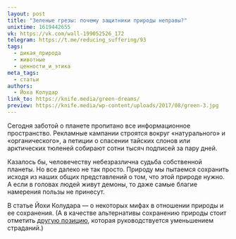 ```yaml
---
layout: post
title: "Зеленые грезы: почему защитники природы неправы?"
unixtime: 1619442655
vk: https://vk.com/wall-199052526_172
telegram: https://t.me/reducing_suffering/93
tags:
  - дикая_природа
  - животные
  - ценности_и_этика
meta_tags:
  - статьи
authors:
  - Йоха Колудар
link_to: https://knife.media/green-dreams/
preview: https://knife.media/wp-content/uploads/2017/08/green-3.jpg
---
```

Сегодня заботой о планете пропитано все информационное пространство. Рекламные кампании строятся вокруг «натурального» и «органического», а петиции о спасении тайских слонов или арктических тюленей собирают сотни тысяч подписей за пару дней.

Казалось бы, человечеству небезразлична судьба собственной планеты. Но все далеко не так просто. Природу мы пытаемся сохранить исходя из наших общих представлений о том, что этой природе нужно. А если в головах людей живут демоны, то даже самые благие намерения пользы не принесут.

В статье Йохи Колудара — о некоторых мифах в отношении природы и ее сохранения. (А в качестве альтернативы сохранению природы стоит отметить [другую позицию](67.html), которая руководствуется уменьшением страданий.)